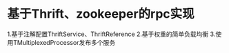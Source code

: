 基于Thrift、zookeeper的rpc实现
=====================================================
1.基于注解配置ThriftService、ThriftReference
2.基于权重的简单负载均衡
3.使用TMultiplexedProcessor发布多个服务
